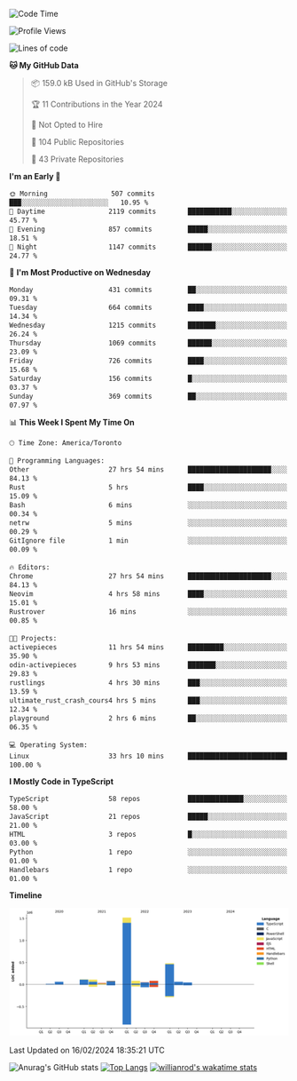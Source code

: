 <!--START_SECTION:waka-->
![Code Time](http://img.shields.io/badge/Code%20Time-1%2C203%20hrs%202%20mins-blue)

![Profile Views](http://img.shields.io/badge/Profile%20Views-6-blue)

![Lines of code](https://img.shields.io/badge/From%20Hello%20World%20I%27ve%20Written-2.7%20million%20lines%20of%20code-blue)

**🐱 My GitHub Data** 

> 📦 159.0 kB Used in GitHub's Storage 
 > 
> 🏆 11 Contributions in the Year 2024
 > 
> 🚫 Not Opted to Hire
 > 
> 📜 104 Public Repositories 
 > 
> 🔑 43 Private Repositories 
 > 
**I'm an Early 🐤** 

```text
🌞 Morning                507 commits         ███░░░░░░░░░░░░░░░░░░░░░░   10.95 % 
🌆 Daytime                2119 commits        ███████████░░░░░░░░░░░░░░   45.77 % 
🌃 Evening                857 commits         █████░░░░░░░░░░░░░░░░░░░░   18.51 % 
🌙 Night                  1147 commits        ██████░░░░░░░░░░░░░░░░░░░   24.77 % 
```
📅 **I'm Most Productive on Wednesday** 

```text
Monday                   431 commits         ██░░░░░░░░░░░░░░░░░░░░░░░   09.31 % 
Tuesday                  664 commits         ████░░░░░░░░░░░░░░░░░░░░░   14.34 % 
Wednesday                1215 commits        ███████░░░░░░░░░░░░░░░░░░   26.24 % 
Thursday                 1069 commits        ██████░░░░░░░░░░░░░░░░░░░   23.09 % 
Friday                   726 commits         ████░░░░░░░░░░░░░░░░░░░░░   15.68 % 
Saturday                 156 commits         █░░░░░░░░░░░░░░░░░░░░░░░░   03.37 % 
Sunday                   369 commits         ██░░░░░░░░░░░░░░░░░░░░░░░   07.97 % 
```


📊 **This Week I Spent My Time On** 

```text
🕑︎ Time Zone: America/Toronto

💬 Programming Languages: 
Other                    27 hrs 54 mins      █████████████████████░░░░   84.13 % 
Rust                     5 hrs               ████░░░░░░░░░░░░░░░░░░░░░   15.09 % 
Bash                     6 mins              ░░░░░░░░░░░░░░░░░░░░░░░░░   00.34 % 
netrw                    5 mins              ░░░░░░░░░░░░░░░░░░░░░░░░░   00.29 % 
GitIgnore file           1 min               ░░░░░░░░░░░░░░░░░░░░░░░░░   00.09 % 

🔥 Editors: 
Chrome                   27 hrs 54 mins      █████████████████████░░░░   84.13 % 
Neovim                   4 hrs 58 mins       ████░░░░░░░░░░░░░░░░░░░░░   15.01 % 
Rustrover                16 mins             ░░░░░░░░░░░░░░░░░░░░░░░░░   00.85 % 

🐱‍💻 Projects: 
activepieces             11 hrs 54 mins      █████████░░░░░░░░░░░░░░░░   35.90 % 
odin-activepieces        9 hrs 53 mins       ███████░░░░░░░░░░░░░░░░░░   29.83 % 
rustlings                4 hrs 30 mins       ███░░░░░░░░░░░░░░░░░░░░░░   13.59 % 
ultimate_rust_crash_cours4 hrs 5 mins        ███░░░░░░░░░░░░░░░░░░░░░░   12.34 % 
playground               2 hrs 6 mins        ██░░░░░░░░░░░░░░░░░░░░░░░   06.35 % 

💻 Operating System: 
Linux                    33 hrs 10 mins      █████████████████████████   100.00 % 
```

**I Mostly Code in TypeScript** 

```text
TypeScript               58 repos            ██████████████░░░░░░░░░░░   58.00 % 
JavaScript               21 repos            █████░░░░░░░░░░░░░░░░░░░░   21.00 % 
HTML                     3 repos             █░░░░░░░░░░░░░░░░░░░░░░░░   03.00 % 
Python                   1 repo              ░░░░░░░░░░░░░░░░░░░░░░░░░   01.00 % 
Handlebars               1 repo              ░░░░░░░░░░░░░░░░░░░░░░░░░   01.00 % 
```



**Timeline**

![Lines of Code chart](https://raw.githubusercontent.com/wise-introvert/wise-introvert/master/assets/bar_graph.png)


 Last Updated on 16/02/2024 18:35:21 UTC
<!--END_SECTION:waka-->

![Anurag's GitHub stats](https://github-readme-stats.vercel.app/api?username=wise-introvert&count_private=true&show_icons=true)
[![Top Langs](https://github-readme-stats.vercel.app/api/top-langs/?username=wise-introvert&langs_count=10)](https://github.com/anuraghazra/github-readme-stats)
[![willianrod's wakatime stats](https://github-readme-stats.vercel.app/api/wakatime?username=wiseintrovert)](https://github.com/anuraghazra/github-readme-stats)
